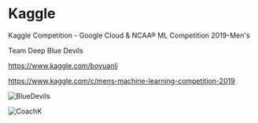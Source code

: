 # Kaggle

Kaggle Competition - Google Cloud & NCAA® ML Competition 2019-Men's

Team Deep Blue Devils 

https://www.kaggle.com/boyuanli

https://www.kaggle.com/c/mens-machine-learning-competition-2019

![BlueDevils](https://media.giphy.com/media/YXsZJoU07W3QqscY7m/giphy.gif)


![CoachK](https://giphy.com/gifs/fWgAX9229IITcPN1qX/html5)
